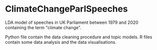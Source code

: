 # ClimateChangeParlSpeeches

LDA model of speeches in UK Parliament between 1979 and 2020 containing the term "climate change".

Python file contain the data cleaning procedure and topic models. R files contain some data analysis and the data visualisations.
